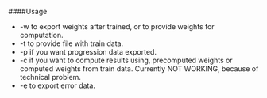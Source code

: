 ####Usage
* -w <filename> to export weights after trained, or to provide weights for computation.
* -t <filename> to provide file with train data.
* -p <filename> if you want progression data exported.
* -c <filename> if you want to compute results using, precomputed weights or computed weights from train data. Currently NOT WORKING, because of technical problem.
* -e <filename> to export error data.